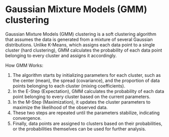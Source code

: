 # Gaussian Mixture Models (GMM) clustering

Gaussian Mixture Models (GMM) clustering is a soft clustering algorithm that assumes the data is generated from a mixture of several Gaussian distributions. Unlike K-Means, which assigns each data point to a single cluster (hard clustering), GMM calculates the probability of each data point belonging to every cluster and assigns it accordingly.

How GMM Works:

1. The algorithm starts by initializing parameters for each cluster, such as the center (mean), the spread (covariance), and the proportion of data points belonging to each cluster (mixing coefficients).
2. In the E-Step (Expectation), GMM calculates the probability of each data point belonging to every cluster based on the current parameters.
3. In the M-Step (Maximization), it updates the cluster parameters to maximize the likelihood of the observed data.
4. These two steps are repeated until the parameters stabilize, indicating convergence.
5. Finally, data points are assigned to clusters based on their probabilities, or the probabilities themselves can be used for further analysis.
